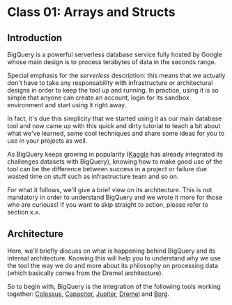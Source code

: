 # Class 01: Arrays and Structs

## Introduction

BigQuery is a powerful serverless database service fully hosted by Google whose main design is to process terabytes of data in the seconds range.

Special emphasis for the *serverless* description: this means that we actually don't have to take any responsability with infrastructure or architectural designs in order to keep the tool up and running. In practice, using it is so simple that anyone can create an account, login for its sandbox environment and start using it right away.

In fact, it's due this simplicity that we started using it as our main database tool and now came up with this quick and dirty tutorial to teach a bit about what we've learned, some cool techniques and share some ideas for you to use in your projects as well.

As BigQuery keeps growing in popularity ([Kaggle](https://www.kaggle.com/dansbecker/getting-started-with-sql-and-bigquery) has already integrated its challenges datasets with BigQuery), knowing how to make good use of the tool can be the difference between success in a project or failure due wasted time on stuff such as infrastructure team and so on.

For what it follows, we'll give a brief view on its architecture. This is not mandatory in order to understand BigQuery and we wrote it more for those who are curiouss! If you want to skip straight to action, please refer to section x.x.

## Architecture

Here, we'll briefly discuss on what is happening behind BigQuery and its internal architecture. Knowing this will help you to understand why we use the tool the way we do and more about its philosophy on processing data (which basically comes from the Dremel architecture).

So to begin with, BigQuery is the integration of the following tools working together: [Colossus](https://cloud.google.com/files/storage_architecture_and_challenges.pdf), [Capacitor](https://cloud.google.com/blog/products/gcp/inside-capacitor-bigquerys-next-generation-columnar-storage-format), [Jupiter](https://cloudplatform.googleblog.com/2015/06/A-Look-Inside-Googles-Data-Center-Networks.html), [Dremel](https://storage.googleapis.com/pub-tools-public-publication-data/pdf/36632.pdf) and [Borg](https://ai.google/research/pubs/pub43438).






